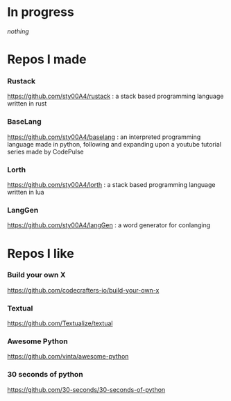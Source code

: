 # In progress

*nothing*

# Repos I made

### Rustack
https://github.com/sty00A4/rustack
: a stack based programming language written in rust

### BaseLang
https://github.com/sty00A4/baselang
: an interpreted programming language made in python, following and expanding upon a youtube tutorial series made by CodePulse

### Lorth
https://github.com/sty00A4/lorth
: a stack based programming language written in lua

### LangGen
https://github.com/sty00A4/langGen
: a word generator for conlanging

# Repos I like

### Build your own X
https://github.com/codecrafters-io/build-your-own-x
### Textual
https://github.com/Textualize/textual
### Awesome Python
https://github.com/vinta/awesome-python
### 30 seconds of python
https://github.com/30-seconds/30-seconds-of-python
